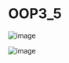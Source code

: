 # OOP3_5

![image](https://user-images.githubusercontent.com/71589723/120164339-24061180-c203-11eb-9281-3c2f9a9f79de.png)

![image](https://user-images.githubusercontent.com/71589723/120165064-db028d00-c203-11eb-90b8-48190085b8d4.png)
